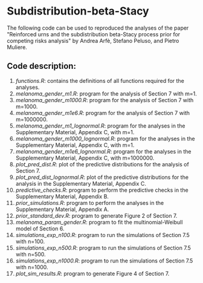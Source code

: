# Subdistribution-beta-Stacy
The following code can be used to reproduced the analyses of the paper "Reinforced urns and the subdistribution beta-Stacy process prior for competing risks analysis" by Andrea Arfè, Stefano Peluso, and Pietro Muliere.

## Code description:
1. *functions.R*: contains the definitions of all functions required for the analyses.
2. *melanoma_gender_m1.R*: program for the analysis of Section 7 with m=1.
3. *melanoma_gender_m1000.R*: program for the analysis of Section 7 with m=1000.
4. *melanoma_gender_m1e6.R*: program for the analysis of Section 7 with m=1000000.
5. *melanoma_gender_m1_lognormal.R*: program for the analyses in the Supplementary Material, Appendix C, with m=1.
6. *melanoma_gender_m1000_lognormal.R*: program for the analyses in the Supplementary Material, Appendix C, with m=1.
7. *melanoma_gender_m1e6_lognormal.R*: program for the analyses in the Supplementary Material, Appendix C, with m=1000000.
8. *plot_pred_dist.R*: plot of the predictive distributions for the analysis of Section 7.
9. *plot_pred_dist_lognormal.R*: plot of the predictive distributions for the analysis in the Supplementary Material, Appendix C.
10. *predictive_checks.R*: program to perform the predictive checks in the Supplementary Material, Appendix B.
11. *prior_simulations.R*: program to perform the analyses in the Supplementary Material, Appendix A.
12. *prior_standard_dev.R*: program to generate Figure 2 of Section 7.
13. *melanoma_param_gender.R*: program to fit the multinomial-Weibull model of Section 6.
14. *simulations_exp_n100.R*: program to run the simulations of Section 7.5 with n=100.
15. *simulations_exp_n500.R*: program to run the simulations of Section 7.5 with n=500.
16. *simulations_exp_n1000.R*: program to run the simulations of Section 7.5 with n=1000.
17. *plot_sim_results.R*: program to generate Figure 4 of Section 7.
